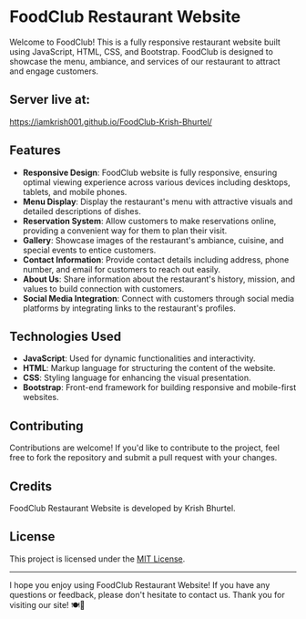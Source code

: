 
# FoodClub Restaurant Website

Welcome to FoodClub! This is a fully responsive restaurant website built using JavaScript, HTML, CSS, and Bootstrap. FoodClub is designed to showcase the menu, ambiance, and services of our restaurant to attract and engage customers.

## Server live at:
https://iamkrish001.github.io/FoodClub-Krish-Bhurtel/


## Features

- **Responsive Design**: FoodClub website is fully responsive, ensuring optimal viewing experience across various devices including desktops, tablets, and mobile phones.
- **Menu Display**: Display the restaurant's menu with attractive visuals and detailed descriptions of dishes.
- **Reservation System**: Allow customers to make reservations online, providing a convenient way for them to plan their visit.
- **Gallery**: Showcase images of the restaurant's ambiance, cuisine, and special events to entice customers.
- **Contact Information**: Provide contact details including address, phone number, and email for customers to reach out easily.
- **About Us**: Share information about the restaurant's history, mission, and values to build connection with customers.
- **Social Media Integration**: Connect with customers through social media platforms by integrating links to the restaurant's profiles.

## Technologies Used

- **JavaScript**: Used for dynamic functionalities and interactivity.
- **HTML**: Markup language for structuring the content of the website.
- **CSS**: Styling language for enhancing the visual presentation.
- **Bootstrap**: Front-end framework for building responsive and mobile-first websites.





## Contributing

Contributions are welcome! If you'd like to contribute to the project, feel free to fork the repository and submit a pull request with your changes.

## Credits

FoodClub Restaurant Website is developed by Krish Bhurtel. 

## License

This project is licensed under the [MIT License](LICENSE).

---

I hope you enjoy using FoodClub Restaurant Website! If you have any questions or feedback, please don't hesitate to contact us. Thank you for visiting our site! 🍽️🥂
